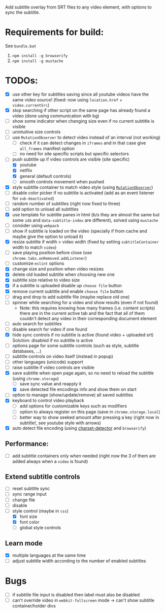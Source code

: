 Add subtitle overlay from SRT files to any video element, with options to sync the subtitle.

# Requirements for build:
See `bundle.bat`
1. `npm install -g browserify`
1. `npm install -g mustache`

# TODOs:
- [x] use other key for subtitles saving since all youtube videos have the same video source! (fixed: now using `location.href` + `video.currentSrc`) 
- [x] stop searching if other script on the same page has already found a video (done using communication with bg) 
- [ ] show some indicator when changing size even if no current subtitle is visible  
- [ ] unintuitive size controls
- [ ] use `MutationObserver` to detect video instead of an interval (not working)
    - [ ] check if it can detect changes in `iframes` and in that case give `all_frames` manifest option
    - [ ] no need for site specific scripts but specific selectors
- [ ] push subtitle up if video controls are visible (site specific)
    - [x] youtube
    - [x] netflix
    - [x] general (default controls)
    - [ ] smooth controls movement when pushed
- [x] style subtitle container to match video style (using [`MutationObserver`](https://developer.mozilla.org/en/docs/Web/API/MutationObserver#MutationObserverInit))
- [ ] disable color picker if no subtitle is activated (add as an event listener for `sub-deactivated`)
- [ ] random number of subtitles (right now fixed to three)
- [ ] add option to unload all subtitles
- [x] use template for subtitle panes in html (b/s they are almost the same but some `id`s and `data-subtitle-index` are different), solved using `mustache`
- [ ] consider using `webpack`
- [ ] show if subtitle is loaded on the video (specially if from cache and maybe give the option to unload it)
- [x] resize subtitle if width > video width (fixed by setting `subtitleContainer` width to match `video`)
- [ ] save playing position before close (use `chrome.tabs.onRemoved.addListener`)
- [ ] customize `eslint` options
- [x] change size and position when video resizes
- [x] delete old loaded subtitle when choosing new one
- [x] subtitle size relative to video size
- [x] if a subtitle is uploaded disable up `choose file` button
- [x] remove current subtitle and enable `choose file` button
- [ ] drag and drop to add subtitle file (maybe replace old one)
- [ ] spinner while searching for a video and show results (even if not found)
    - Note: this requires knowing how many frames (i.e. content scripts) there are in the current active tab and the fact that all of them couldn't detect any video in their corresponding document element
- [ ] auto search for subtitles
- [ ] disable search for video if one found
- [x] hide sync controls if no subtitle is active (found video + uploaded srt) Solution: disabled if no subtitle is active
- [ ] options page for some subtitle controls (such as style, subtitle databases, ...)
- [ ] subtitle controls on video itself (instead in popup)
- [ ] other languages (unicode) support
- [ ] raise subtitle if video controls are visible
- [x] save subtitle when open page again, so no need to reload the subtitle (using `chrome.storage`)
    - [ ] save sync value and reapply it
    - [x] save detected file encodings info and show them on start
- [ ] option to manage (show/update/remove) all saved subtitles
- [x] keyboard to control video playback
    - [ ] add options for customizable keys such as modifiers
    - [ ] option to always register on this page (save in `chrome.storage.local`)
    - [ ] better way to show seeked amount after pressing a key (right now in subtitle!, see youtube style with arrows)
- [x] auto detect file encoding (using [charset-detector](https://www.npmjs.com/package/charset-detector) and `browserify`)

## Performance:
- [ ] add subtitle containers only when needed (right now the 3 of them are added always when a `video` is found)

## Extend subtitle controls
- [ ] reset subtitle sync
- [ ] sync range input
- [ ] change file
- [ ] disable
- [ ] style control (maybe in `css`)
    - [x] font size
    - [x] font color
    - [ ] global style controls

## Learn mode
- [x] multiple languages at the same time
- [ ] adjust subtitle width according to the number of enabled subtitles

# Bugs
- [ ] if subtitle file input is disabled then label must also be disabled
- [ ] can't override video in `webkit-fullscreen` mode -> can't show subtitle container/holder divs
